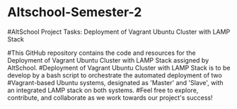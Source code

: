 # Altschool-Semester-2

#AltSchool Project Tasks: Deployment of Vagrant Ubuntu Cluster with LAMP Stack

#This GitHub repository contains the code and resources for the Deployment of Vagrant Ubuntu Cluster with LAMP Stack assigned by AltSchool.
#Deployment of Vagrant Ubuntu Cluster with LAMP Stack is to be develop by a bash script to orchestrate the automated deployment of two
#Vagrant-based Ubuntu systems, designated as 'Master' and 'Slave', with an integrated LAMP stack on both systems.
#Feel free to explore, contribute, and collaborate as we work towards our project's success!
